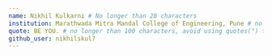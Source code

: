 ```yaml
---
name: Nikhil Kulkarni # No longer than 28 characters
institution: Marathwada Mitra Mandal College of Engineering, Pune # no longer than 58 characters
quote: BE YOU. # no longer than 100 characters, avoid using quotes(") to guarantee the format remains the same.
github_user: nikhilskul7
---
```


